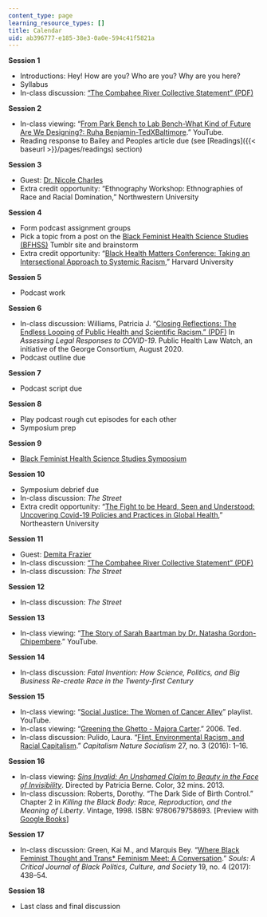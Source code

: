 ```yaml
---
content_type: page
learning_resource_types: []
title: Calendar
uid: ab396777-e185-38e3-0a0e-594c41f5821a
---
```


****Session 1****

*   Introductions: Hey! How are you? Who are you? Why are you here?
*   Syllabus
*   In-class discussion: [“The Combahee River Collective Statement” (PDF)](https://americanstudies.yale.edu/sites/default/files/files/Keyword%20Coalition_Readings.pdf)

**Session 2**

*   In-class viewing: “[From Park Bench to Lab Bench-What Kind of Future Are We Designing?: Ruha Benjamin-TedXBaltimore](https://www.youtube.com/watch?v=_8RrX4hjCr0).” YouTube.
*   Reading response to Bailey and Peoples article due (see [Readings]({{< baseurl >}}/pages/readings) section)

**Session 3**

*   Guest: [Dr. Nicole Charles](https://www.drnicolecharles.com/)
*   Extra credit opportunity: “Ethnography Workshop: Ethnographies of Race and Racial Domination,” Northwestern University

**Session 4**

*   Form podcast assignment groups
*   Pick a topic from a post on the [Black Feminist Health Science Studies (BFHSS)](https://bfhss.tumblr.com/) Tumblr site and brainstorm
*   Extra credit opportunity: “[Black Health Matters Conference: Taking an Intersectional Approach to Systemic Racism](https://www.harvardblackhealth.org/),” Harvard University

**Session 5**

*   Podcast work

**Session 6**

*   In-class discussion: Williams, Patricia J. “[Closing Reflections: The Endless Looping of Public Health and Scientific Racism.” (PDF)](https://static1.squarespace.com/static/5956e16e6b8f5b8c45f1c216/t/5f4d64825b2aa5391711e947/1598907525348/ClosingReflection_COVIDPolicyPlaybook-Aug2020.pdf) In _Assessing Legal Responses to COVID-19_. Public Health Law Watch, an initiative of the George Consortium, August 2020.
*   Podcast outline due

**Session 7**

*   Podcast script due

**Session 8**

*   Play podcast rough cut episodes for each other
*   Symposium prep

**Session 9**

*   [Black Feminist Health Science Studies Symposium](https://blackfeministhealth.com/projects/symposium/)

**Session 10**

*   Symposium debrief due
*   In-class discussion: _The Street_ 
*   Extra credit opportunity: “[The Fight to be Heard, Seen and Understood: Uncovering Covid-19 Policies and Practices in Global Health](https://cssh.northeastern.edu/upcoming-event-to-examine-covid-19-and-health-disaparities/),” Northeastern University

**Session 11**

*   Guest: [Demita Frazier](https://en.wikipedia.org/wiki/Demita_Frazier)
*   In-class discussion: [“The Combahee River Collective Statement” (PDF)](https://americanstudies.yale.edu/sites/default/files/files/Keyword%20Coalition_Readings.pdf)
*   In-class discussion: _The Street_

**Session 12**

*   In-class discussion: _The Street_

**Session 13**

*   In-class viewing: “[The Story of Sarah Baartman by Dr. Natasha Gordon-Chipembere](https://www.youtube.com/watch?v=UgT1ctCuyyM).” YouTube.

**Session 14**

*   In-class discussion: _Fatal Invention: How Science, Politics, and Big Business Re-create Race in the Twenty-first Century_

**Session 15**

*   In-class viewing: “[Social Justice: The Women of Cancer Alley](https://www.youtube.com/playlist?list=PL2zMrq22-Y2t5jbGmwYB1-o443Daya6e0)” playlist. YouTube.
*   In-class viewing: “[Greening the Ghetto - Majora Carter](https://www.ted.com/talks/majora_carter_greening_the_ghetto/transcript?language=en).” 2006. Ted.
*   In-class discussion: Pulido, Laura. “[Flint, Environmental Racism, and Racial Capitalism](https://www.tandfonline.com/doi/full/10.1080/10455752.2016.1213013).” _Capitalism Nature Socialism_ 27, no. 3 (2016): 1–16.

**Session 16**

*   In-class viewing: _[Sins Invalid: An Unshamed Claim to Beauty in the Face of Invisibility](https://mit.kanopy.com/video/sins-invalid-unashamed-claim-beauty)_. Directed by Patricia Berne. Color, 32 mins. 2013.
*   In-class discussion: Roberts, Dorothy. “The Dark Side of Birth Control.” Chapter 2 in _Killing the Black Body: Race, Reproduction, and the Meaning of Liberty_. Vintage, 1998. ISBN: ‎9780679758693. \[Preview with [Google Books](https://www.google.com/books/edition/Killing_the_Black_Body/nhfSAgAAQBAJ?hl=en&gbpv=1)\]

**Session 17**

*   In-class discussion: Green, Kai M., and Marquis Bey. “[Where Black Feminist Thought and Trans\* Feminism Meet: A Conversation](https://www.tandfonline.com/doi/full/10.1080/10999949.2018.1434365).” _Souls: A Critical Journal of Black Politics, Culture, and Society_ 19, no. 4 (2017): 438–54.

**Session 18**

*   Last class and final discussion